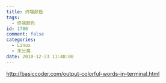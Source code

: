 ```yaml
---
title: 终端颜色
tags:
  - 终端颜色
id: 1780
comment: false
categories:
  - Linux
  - 未分类
date: 2010-12-23 11:48:00
---
```


http://basiccoder.com/output-colorful-words-in-terminal.html